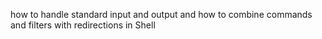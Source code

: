 how to handle standard input and output and how to combine commands and filters with redirections in Shell
